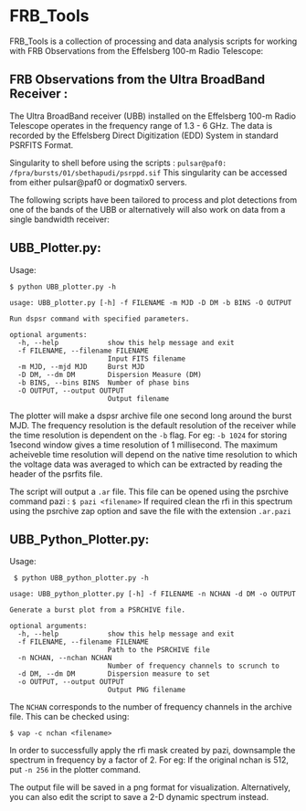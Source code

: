 # FRB_Tools
FRB_Tools is a collection of processing and data analysis scripts for working with FRB Observations from the Effelsberg 100-m Radio Telescope:

## FRB Observations from the Ultra BroadBand Receiver :
The Ultra BroadBand receiver (UBB) installed on the Effelsberg 100-m Radio Telescope operates in the frequency range of 1.3 - 6 GHz.
The data is recorded by the Effelsberg Direct Digitization (EDD) System in standard PSRFITS Format. 

Singularity to shell before using the scripts : ``` pulsar@paf0: /fpra/bursts/01/sbethapudi/psrppd.sif ```
This singularity can be accessed from either pulsar@paf0 or dogmatix0 servers.

The following scripts have been tailored to process and plot detections from one of the bands of the UBB or alternatively will also work
on data from a single bandwidth receiver:

## UBB_Plotter.py:
Usage:
```
$ python UBB_plotter.py -h

usage: UBB_plotter.py [-h] -f FILENAME -m MJD -D DM -b BINS -O OUTPUT

Run dspsr command with specified parameters.

optional arguments:
  -h, --help            show this help message and exit
  -f FILENAME, --filename FILENAME
                        Input FITS filename
  -m MJD, --mjd MJD     Burst MJD
  -D DM, --dm DM        Dispersion Measure (DM)
  -b BINS, --bins BINS  Number of phase bins
  -O OUTPUT, --output OUTPUT
                        Output filename
```
The plotter will make a dspsr archive file one second long around the burst MJD. The frequency resolution is the default resolution of the receiver
while the time resolution is dependent on the ```-b``` flag. For eg: ```-b 1024``` for storing 1second window gives a time resolution of 1 millisecond.
The maximum acheiveble time resolution will depend on the native time resolution to which the voltage data was averaged to which can be extracted by
reading the header of the psrfits file.

The script will output a ```.ar``` file. This file can be opened using the psrchive command pazi : ``` $ pazi <filename> ```
If required clean the rfi in this spectrum using the psrchive zap option and save the file with the extension ```.ar.pazi```

## UBB_Python_Plotter.py:
Usage:
```
 $ python UBB_python_plotter.py -h

usage: UBB_python_plotter.py [-h] -f FILENAME -n NCHAN -d DM -o OUTPUT

Generate a burst plot from a PSRCHIVE file.

optional arguments:
  -h, --help            show this help message and exit
  -f FILENAME, --filename FILENAME
                        Path to the PSRCHIVE file
  -n NCHAN, --nchan NCHAN
                        Number of frequency channels to scrunch to
  -d DM, --dm DM        Dispersion measure to set
  -o OUTPUT, --output OUTPUT
                        Output PNG filename

```
The ```NCHAN``` corresponds to the number of frequency channels in the archive file. This can be checked using:
```
$ vap -c nchan <filename>
```
In order to successfully apply the rfi mask created by pazi, downsample the spectrum in frequency by a factor of 2. For eg: If the original nchan is 512,
put ``` -n 256 ``` in the plotter command. 

The output file will be saved in a png format for visualization. Alternatively, you can also edit the script to save a 2-D dynamic spectrum instead.



